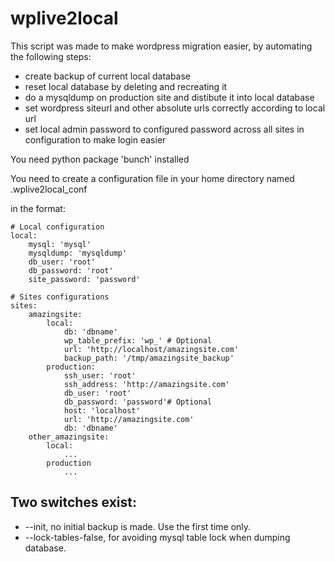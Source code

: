 # wplive2local
This script was made to make wordpress migration easier, by automating the
following steps:
* create backup of current local database
* reset local database by deleting and recreating it
* do a mysqldump on production site and distibute it into local database
* set wordpress siteurl and other absolute urls correctly according to local
  url
* set local admin password to configured password across all sites in
  configuration to make login easier

You need python package 'bunch' installed

You need to create a configuration file in your home directory named
.wplive2local_conf

in the format:
```
# Local configuration
local:
    mysql: 'mysql'
    mysqldump: 'mysqldump'
    db_user: 'root'
    db_password: 'root'
    site_password: 'password'

# Sites configurations
sites:
    amazingsite:
        local:
            db: 'dbname'
            wp_table_prefix: 'wp_' # Optional
            url: 'http://localhost/amazingsite.com'
            backup_path: '/tmp/amazingsite_backup'
        production:
            ssh_user: 'root'
            ssh_address: 'http://amazingsite.com'
            db_user: 'root'
            db_password: 'password'# Optional
            host: 'localhost'
            url: 'http://amazingsite.com'
            db: 'dbname'
    other_amazingsite:
        local:
            ...
        production
            ...
```

## Two switches exist:
* --init, no initial backup is made. Use the first time only.
* --lock-tables-false, for avoiding mysql table lock when dumping database.
